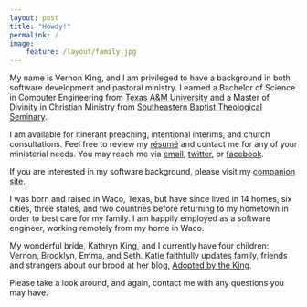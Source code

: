 ```yaml
---
layout: post
title: "Howdy!"
permalink: /
image:
    feature: /layout/family.jpg
---
```


My name is Vernon King, and I am privileged to have a background in both software development and pastoral ministry. I earned a Bachelor of Science in Computer Engineering from [Texas A&M University](http://www.tamu.edu/) and a Master of Divinity in Christian Ministry from [Southeastern Baptist Theological Seminary](http://www.sebts.edu/). 

I am available for itinerant preaching, intentional interims, and church consultations. Feel free to review my [résumé]({{site.url}}/cv/) and contact me for any of your ministerial needs. You may reach me via [email](mailto:{{site.owner.email}}), [twitter](http://twitter.com/{{site.owner.twitter}}/), or [facebook](http://www.facebook.com/{{site.owner.facebook}}/).

If you are interested in my software background, please visit my [companion site](http://www.pjking.org/).

I was born and raised in Waco, Texas,  but have since lived in 14 homes, six cities, three states, and two countries before returning to my hometown in order to best care for my family. I am happily employed as a software engineer, working remotely from my home in Waco.

My wonderful bride, Kathryn King, and I currently have four children: Vernon, Brooklyn, Emma, and Seth. Katie faithfully updates family, friends and strangers about our brood at her blog, [Adopted by the King](http://www.adoptedbytheking.com/). 

Please take a look around, and again, contact me with any questions you may have. 
